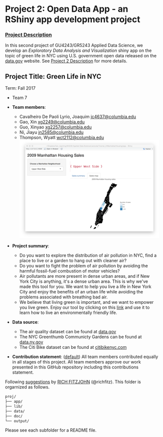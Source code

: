 # Project 2: Open Data App - an RShiny app development project
### [Project Description](doc/project2_desc.md)


In this second project of GU4243/GR5243 Applied Data Science, we develop an *Exploratory Data Analysis and Visualization* shiny app on the topic of green life in NYC using U.S. government open data released on the [data.gov](https://data.gov/) website. See [Project 2 Description](doc/project2_desc.md) for more details.  

## Project Title: Green Life in NYC
Term: Fall 2017

+ Team 7
+ **Team members**:
	+ Cavalheiro De Paoli Lyrio, Joaquim jc4637@columbia.edu
	+ Gao, Xin xg2249@columbia.edu
	+ Guo, Xinyao xg2257@columbia.edu
	+ Ni, Jiayu jn2585@columbia.edu
	+ Thompson, Wyatt wct2112@columbia.edu
![screenshot](doc/screenshot2.png)

+ **Project summary**: 
	+ Do you want to explore the distribution of air pollution in NYC, find a place to live or a garden to hang out with cleaner air? 
	+ Do you want to fight the problem of air pollution by avoiding the harmful fossil-fuel combustion of motor vehicles? 
	+ Air pollutants are more present in dense urban areas, and if New York City is anything, it's a dense urban area. This is why we've made this tool for you. We want to help you live a life in New York City and enjoy the benefits of an urban life while avoiding the problems associated with breathing bad air.
	+ We believe that living green is important, and we want to empower you live green. Enjoy our tool by clicking on this [link]() and use it to learn how to live an environmentally friendly life. 	

+ **Data source**: 
	+ The air quality dataset can be found at [data.gov](https://data.ny.gov/)
	+ The NYC Greenthumb Communicty Gardens can be found at [data.ny.gov](https://data.ny.gov/)
	+ The Citi Bike dataset can be found at [citibikenyc.com](https://www.citibikenyc.com/system-data)
+ **Contribution statement**: ([default](doc/a_note_on_contributions.md)) All team members contributed equally in all stages of this project. All team members approve our work presented in this GitHub repository including this contributions statement. 

Following [suggestions](http://nicercode.github.io/blog/2013-04-05-projects/) by [RICH FITZJOHN](http://nicercode.github.io/about/#Team) (@richfitz). This folder is orgarnized as follows.

```
proj/
├── app/
├── lib/
├── data/
├── doc/
└── output/
```

Please see each subfolder for a README file.


